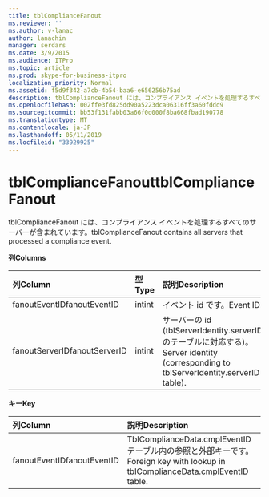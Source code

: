 ```yaml
---
title: tblComplianceFanout
ms.reviewer: ''
ms.author: v-lanac
author: lanachin
manager: serdars
ms.date: 3/9/2015
ms.audience: ITPro
ms.topic: article
ms.prod: skype-for-business-itpro
localization_priority: Normal
ms.assetid: f5d9f342-a7cb-4b54-baa6-e656256b75ad
description: tblComplianceFanout には、コンプライアンス イベントを処理するすべてのサーバーが含まれています。
ms.openlocfilehash: 002ffe3fd825dd90a5223dca06316ff3a60fddd9
ms.sourcegitcommit: bb53f131fabb03a66f0d000f8ba668fbad190778
ms.translationtype: MT
ms.contentlocale: ja-JP
ms.lasthandoff: 05/11/2019
ms.locfileid: "33929925"
---
```

# <a name="tblcompliancefanout"></a><span data-ttu-id="581d3-103">tblComplianceFanout</span><span class="sxs-lookup"><span data-stu-id="581d3-103">tblComplianceFanout</span></span>
 
<span data-ttu-id="581d3-104">tblComplianceFanout には、コンプライアンス イベントを処理するすべてのサーバーが含まれています。</span><span class="sxs-lookup"><span data-stu-id="581d3-104">tblComplianceFanout contains all servers that processed a compliance event.</span></span>
  
<span data-ttu-id="581d3-105">**列**</span><span class="sxs-lookup"><span data-stu-id="581d3-105">**Columns**</span></span>

|<span data-ttu-id="581d3-106">**列**</span><span class="sxs-lookup"><span data-stu-id="581d3-106">**Column**</span></span>|<span data-ttu-id="581d3-107">**型**</span><span class="sxs-lookup"><span data-stu-id="581d3-107">**Type**</span></span>|<span data-ttu-id="581d3-108">**説明**</span><span class="sxs-lookup"><span data-stu-id="581d3-108">**Description**</span></span>|
|:-----|:-----|:-----|
|<span data-ttu-id="581d3-109">fanoutEventID</span><span class="sxs-lookup"><span data-stu-id="581d3-109">fanoutEventID</span></span>  <br/> |<span data-ttu-id="581d3-110">int</span><span class="sxs-lookup"><span data-stu-id="581d3-110">int</span></span>  <br/> |<span data-ttu-id="581d3-111">イベント id です。</span><span class="sxs-lookup"><span data-stu-id="581d3-111">Event ID.</span></span>  <br/> |
|<span data-ttu-id="581d3-112">fanoutServerID</span><span class="sxs-lookup"><span data-stu-id="581d3-112">fanoutServerID</span></span>  <br/> |<span data-ttu-id="581d3-113">int</span><span class="sxs-lookup"><span data-stu-id="581d3-113">int</span></span>  <br/> |<span data-ttu-id="581d3-114">サーバーの id (tblServerIdentity.serverID のテーブルに対応する)。</span><span class="sxs-lookup"><span data-stu-id="581d3-114">Server identity (corresponding to tblServerIdentity.serverID table).</span></span>  <br/> |
   
<span data-ttu-id="581d3-115">**キー**</span><span class="sxs-lookup"><span data-stu-id="581d3-115">**Key**</span></span>

|<span data-ttu-id="581d3-116">**列**</span><span class="sxs-lookup"><span data-stu-id="581d3-116">**Column**</span></span>|<span data-ttu-id="581d3-117">**説明**</span><span class="sxs-lookup"><span data-stu-id="581d3-117">**Description**</span></span>|
|:-----|:-----|
|<span data-ttu-id="581d3-118">fanoutEventID</span><span class="sxs-lookup"><span data-stu-id="581d3-118">fanoutEventID</span></span>  <br/> |<span data-ttu-id="581d3-119">TblComplianceData.cmplEventID テーブル内の参照と外部キーです。</span><span class="sxs-lookup"><span data-stu-id="581d3-119">Foreign key with lookup in tblComplianceData.cmplEventID table.</span></span>  <br/> |
   


